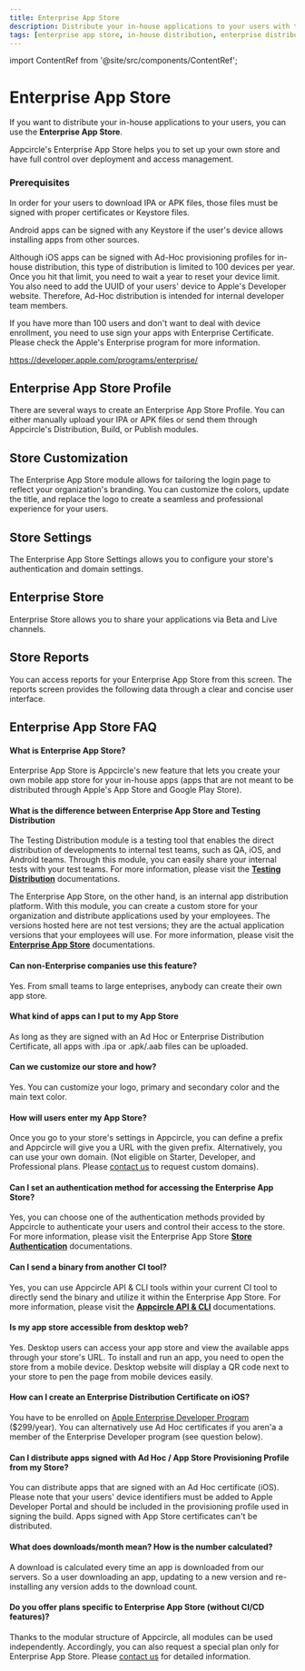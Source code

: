 ```yaml
---
title: Enterprise App Store
description: Distribute your in-house applications to your users with the Enterprise App Store in Appcircle
tags: [enterprise app store, in-house distribution, enterprise distribution, faq]
---
```


import ContentRef from '@site/src/components/ContentRef';

# Enterprise App Store

If you want to distribute your in-house applications to your users, you can use the **Enterprise App Store**.

Appcircle's Enterprise App Store helps you to set up your own store and have full control over deployment and access management.

### Prerequisites

In order for your users to download IPA or APK files, those files must be signed with proper certificates or Keystore files.

Android apps can be signed with any Keystore if the user's device allows installing apps from other sources.

Although iOS apps can be signed with Ad-Hoc provisioning profiles for in-house distribution, this type of distribution is limited to 100 devices per year. Once you hit that limit, you need to wait a year to reset your device limit. You also need to add the UUID of your users' device to Apple's Developer website. Therefore, Ad-Hoc distribution is intended for internal developer team members.

If you have more than 100 users and don't want to deal with device enrollment, you need to use sign your apps with Enterprise Certificate. Please check the Apple's Enterprise program for more information.

https://developer.apple.com/programs/enterprise/

## Enterprise App Store Profile

There are several ways to create an Enterprise App Store Profile. You can either manually upload your IPA or APK files or send them through Appcircle's Distribution, Build, or Publish modules.

## Store Customization

The Enterprise App Store module allows for tailoring the login page to reflect your organization's branding. You can customize the colors, update the title, and replace the logo to create a seamless and professional experience for your users.

## Store Settings

The Enterprise App Store Settings allows you to configure your store's authentication and domain settings.

## Enterprise Store

Enterprise Store allows you to share your applications via Beta and Live channels.

## Store Reports

You can access reports for your Enterprise App Store from this screen. The reports screen provides the following data through a clear and concise user interface.

## Enterprise App Store FAQ

#### What is Enterprise App Store?

Enterprise App Store is Appcircle's new feature that lets you create your own mobile app store for your in-house apps (apps that are not meant to be distributed through Apple's App Store and Google Play Store).

#### What is the difference between Enterprise App Store and Testing Distribution

The Testing Distribution module is a testing tool that enables the direct distribution of developments to internal test teams, such as QA, iOS, and Android teams. Through this module, you can easily share your internal tests with your test teams. For more information, please visit the [**Testing Distribution**](/testing-distribution) documentations.

The Enterprise App Store, on the other hand, is an internal app distribution platform. With this module, you can create a custom store for your organization and distribute applications used by your employees. The versions hosted here are not test versions; they are the actual application versions that your employees will use. For more information, please visit the [**Enterprise App Store**](/enterprise-app-store) documentations.

#### Can non-Enterprise companies use this feature?

Yes. From small teams to large enteprises, anybody can create their own app store.

#### What kind of apps can I put to my App Store

As long as they are signed with an Ad Hoc or Enterprise Distribution Certificate, all apps with .ipa or .apk/.aab files can be uploaded.

#### Can we customize our store and how?

Yes. You can customize your logo, primary and secondary color and the main text color.

#### How will users enter my App Store?

Once you go to your store's settings in Appcircle, you can define a prefix and Appcircle will give you a URL with the given prefix. Alternatively, you can use your own domain. (Not eligible on Starter, Developer, and Professional plans. Please [contact us](https://appcircle.io/contact) to request custom domains).


#### Can I set an authentication method for accessing the Enterprise App Store?

Yes, you can choose one of the authentication methods provided by Appcircle to authenticate your users and control their access to the store. For more information, please visit the Enterprise App Store [**Store Authentication**](/enterprise-app-store/store-settings#store-authentication) documentations.

#### Can I send a binary from another CI tool?

Yes, you can use Appcircle API & CLI tools within your current CI tool to directly send the binary and utilize it within the Enterprise App Store. For more information, please visit the [**Appcircle API & CLI**](/appcircle-api) documentations.

#### Is my app store accessible from desktop web?

Yes. Desktop users can access your app store and view the available apps through your store's URL. To install and run an app, you need to open the store from a mobile device. Desktop website will display a QR code next to your store to pen the page from mobile devices easily.

#### How can I create an Enterprise Distribution Certificate on iOS?

You have to be enrolled on [Apple Enterprise Developer Program](https://developer.apple.com/programs/enterprise/) ($299/year). You can alternatively use Ad Hoc certificates if you aren'a a member of the Enterprise Developer program (see question below).

#### Can I distribute apps signed with Ad Hoc / App Store Provisioning Profile from my Store?

You can distribute apps that are signed with an Ad Hoc certificate (iOS). Please note that your users' device identifiers must be added to Apple Developer Portal and should be included in the provisioning profile used in signing the build. Apps signed with App Store certificates can't be distributed.

#### What does downloads/month mean? How is the number calculated?

A download is calculated every time an app is downloaded from our servers. So a user downloading an app, updating to a new version and re-installing any version adds to the download count.

#### Do you offer plans specific to Enterprise App Store (without CI/CD features)?

Thanks to the modular structure of Appcircle, all modules can be used independently. Accordingly, you can also request a special plan only for Enterprise App Store. Please [contact us](https://appcircle.io/contact) for detailed information.